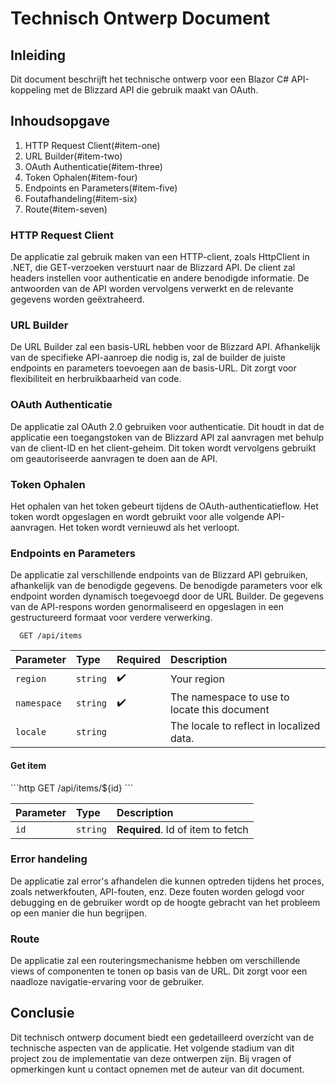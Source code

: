 # Technisch Ontwerp Document

## Inleiding

Dit document beschrijft het technische ontwerp voor een Blazor C# API-koppeling met de Blizzard API die gebruik maakt van OAuth.

## Inhoudsopgave

1. HTTP Request Client(#item-one)
2. URL Builder(#item-two)
3. OAuth Authenticatie(#item-three)
4. Token Ophalen(#item-four)
5. Endpoints en Parameters(#item-five)
6. Foutafhandeling(#item-six)
7. Route(#item-seven)

### HTTP Request Client

De applicatie zal gebruik maken van een HTTP-client, zoals HttpClient in .NET, die GET-verzoeken verstuurt naar de Blizzard API. De client zal headers instellen voor authenticatie en andere benodigde informatie. De antwoorden van de API worden vervolgens verwerkt en de relevante gegevens worden geëxtraheerd.

### URL Builder

De URL Builder zal een basis-URL hebben voor de Blizzard API. Afhankelijk van de specifieke API-aanroep die nodig is, zal de builder de juiste endpoints en parameters toevoegen aan de basis-URL. Dit zorgt voor flexibiliteit en herbruikbaarheid van code.

### OAuth Authenticatie

De applicatie zal OAuth 2.0 gebruiken voor authenticatie. Dit houdt in dat de applicatie een toegangstoken van de Blizzard API zal aanvragen met behulp van de client-ID en het client-geheim. Dit token wordt vervolgens gebruikt om geautoriseerde aanvragen te doen aan de API.

### Token Ophalen

Het ophalen van het token gebeurt tijdens de OAuth-authenticatieflow. Het token wordt opgeslagen en wordt gebruikt voor alle volgende API-aanvragen. Het token wordt vernieuwd als het verloopt.

### Endpoints en Parameters
De applicatie zal verschillende endpoints van de Blizzard API gebruiken, afhankelijk van de benodigde gegevens. De benodigde parameters voor elk endpoint worden dynamisch toegevoegd door de URL Builder. De gegevens van de API-respons worden genormaliseerd en opgeslagen in een gestructureerd formaat voor verdere verwerking.
```http
  GET /api/items
```

| Parameter | Type     | Required | Description                |
| :-------- | :------- | :------  | :------------------------- |
| `region`  | `string` |    :heavy_check_mark:   | Your region  |
| `namespace`| `string`|    :heavy_check_mark:   | The namespace to use to locate this document  |
| `locale`  | `string` |          | The locale to reflect in localized data.  |

#### Get item

\`\`\`http
GET /api/items/${id}
\`\`\`

| Parameter | Type     | Description                       |
| :-------- | :------- | :-------------------------------- |
| `id`      | `string` | **Required**. Id of item to fetch |



### Error handeling

De applicatie zal error's afhandelen die kunnen optreden tijdens het proces, zoals netwerkfouten, API-fouten, enz. Deze fouten worden gelogd voor debugging en de gebruiker wordt op de hoogte gebracht van het probleem op een manier die hun begrijpen. 

### Route

De applicatie zal een routeringsmechanisme hebben om verschillende views of componenten te tonen op basis van de URL. Dit zorgt voor een naadloze navigatie-ervaring voor de gebruiker.

## Conclusie

Dit technisch ontwerp document biedt een gedetailleerd overzicht van de technische aspecten van de applicatie. Het volgende stadium van dit project zou de implementatie van deze ontwerpen zijn. Bij vragen of opmerkingen kunt u contact opnemen met de auteur van dit document.



